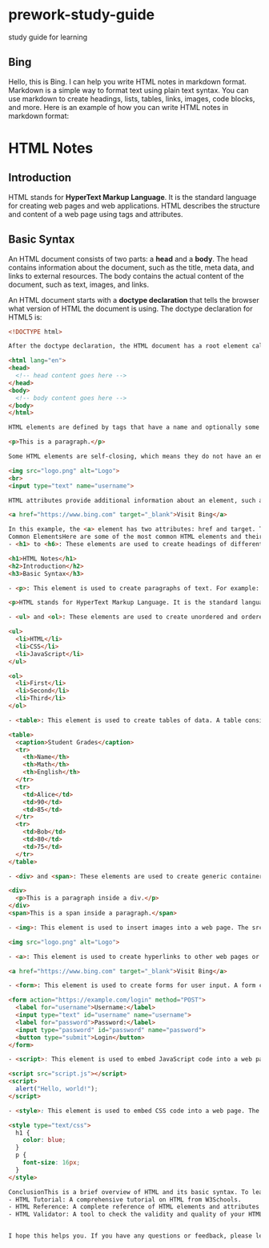 # prework-study-guide
study guide for learning

## Bing
Hello, this is Bing. I can help you write HTML notes in markdown format. Markdown is a simple way to format text using plain text syntax. You can use markdown to create headings, lists, tables, links, images, code blocks, and more. Here is an example of how you can write HTML notes in markdown format:

# HTML Notes

## Introduction

HTML stands for **HyperText Markup Language**. It is the standard language for creating web pages and web applications. HTML describes the structure and content of a web page using tags and attributes.

## Basic Syntax

An HTML document consists of two parts: a **head** and a **body**. The head contains information about the document, such as the title, meta data, and links to external resources. The body contains the actual content of the document, such as text, images, and links.

An HTML document starts with a **doctype declaration** that tells the browser what version of HTML the document is using. The doctype declaration for HTML5 is:

```html
<!DOCTYPE html>

After the doctype declaration, the HTML document has a root element called <html> that contains the head and body elements. The root element also has a lang attribute that specifies the language of the document. For example:

<html lang="en">
<head>
  <!-- head content goes here -->
</head>
<body>
  <!-- body content goes here -->
</body>
</html>

HTML elements are defined by tags that have a name and optionally some attributes. Tags are enclosed in angle brackets (< and >). Most HTML elements have a start tag and an end tag, with the content in between. For example:

<p>This is a paragraph.</p>

Some HTML elements are self-closing, which means they do not have an end tag. They are usually used for elements that do not have any content, such as images, line breaks, and input fields. For example:

<img src="logo.png" alt="Logo">
<br>
<input type="text" name="username">

HTML attributes provide additional information about an element, such as its id, class, style, or behavior. Attributes are specified in the start tag of an element, after the element name. Attributes have a name and a value, separated by an equal sign (=). The value is usually enclosed in double quotes ("). For example:

<a href="https://www.bing.com" target="_blank">Visit Bing</a>

In this example, the <a> element has two attributes: href and target. The href attribute specifies the URL of the link, and the target attribute specifies how the link should be opened. The value _blank means the link should be opened in a new tab or window.
Common ElementsHere are some of the most common HTML elements and their uses:
- <h1> to <h6>: These elements are used to create headings of different levels. The <h1> element is the most important heading, and the <h6> element is the least important. For example:

<h1>HTML Notes</h1>
<h2>Introduction</h2>
<h3>Basic Syntax</h3>

- <p>: This element is used to create paragraphs of text. For example:

<p>HTML stands for HyperText Markup Language. It is the standard language for creating web pages and web applications.</p>

- <ul> and <ol>: These elements are used to create unordered and ordered lists, respectively. Each list item is enclosed in a <li> element. For example:

<ul>
  <li>HTML</li>
  <li>CSS</li>
  <li>JavaScript</li>
</ul>

<ol>
  <li>First</li>
  <li>Second</li>
  <li>Third</li>
</ol>

- <table>: This element is used to create tables of data. A table consists of rows (<tr> elements) and columns (<td> elements). Optionally, a table can have a header (<th> elements) and a caption (<caption> element). For example:

<table>
  <caption>Student Grades</caption>
  <tr>
    <th>Name</th>
    <th>Math</th>
    <th>English</th>
  </tr>
  <tr>
    <td>Alice</td>
    <td>90</td>
    <td>85</td>
  </tr>
  <tr>
    <td>Bob</td>
    <td>80</td>
    <td>75</td>
  </tr>
</table>

- <div> and <span>: These elements are used to create generic containers for other elements. The <div> element is a block-level element, which means it occupies the entire width of its parent element and creates a new line before and after itself. The <span> element is an inline element, which means it occupies only the space needed for its content and does not create a new line. For example:

<div>
  <p>This is a paragraph inside a div.</p>
</div>
<span>This is a span inside a paragraph.</span>

- <img>: This element is used to insert images into a web page. The src attribute specifies the URL of the image, and the alt attribute specifies the alternative text for the image in case it cannot be displayed. For example:

<img src="logo.png" alt="Logo">

- <a>: This element is used to create hyperlinks to other web pages or resources. The href attribute specifies the URL of the link, and the target attribute specifies how the link should be opened. For example:

<a href="https://www.bing.com" target="_blank">Visit Bing</a>

- <form>: This element is used to create forms for user input. A form consists of various input elements, such as text fields, checkboxes, radio buttons, and buttons. The action attribute specifies the URL where the form data should be sent, and the method attribute specifies the HTTP method to use (GET or POST). For example:

<form action="https://example.com/login" method="POST">
  <label for="username">Username:</label>
  <input type="text" id="username" name="username">
  <label for="password">Password:</label>
  <input type="password" id="password" name="password">
  <button type="submit">Login</button>
</form>

- <script>: This element is used to embed JavaScript code into a web page. The src attribute can be used to specify the URL of an external JavaScript file, or the code can be written directly between the <script> and </script> tags. For example:

<script src="script.js"></script>
<script>
  alert("Hello, world!");
</script>

- <style>: This element is used to embed CSS code into a web page. The type attribute specifies the MIME type of the style sheet, which is usually text/css. The CSS code can be written directly between the <style> and </style> tags. For example:

<style type="text/css">
  h1 {
    color: blue;
  }
  p {
    font-size: 16px;
  }
</style>

ConclusionThis is a brief overview of HTML and its basic syntax. To learn more about HTML, you can visit the following resources:
- HTML Tutorial: A comprehensive tutorial on HTML from W3Schools.
- HTML Reference: A complete reference of HTML elements and attributes from MDN Web Docs.
- HTML Validator: A tool to check the validity and quality of your HTML code.


I hope this helps you. If you have any questions or feedback, please let me know. 😊

